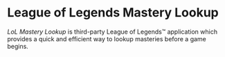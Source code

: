 # League of Legends Mastery Lookup

*LoL Mastery Lookup* is third-party League of Legends™ application which provides a quick and efficient way to lookup masteries before a game begins. 
